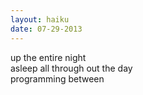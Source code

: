 ```yaml
---
layout: haiku
date: 07-29-2013
---
```


up the entire night<br>
asleep all through out the day<br>
programming between
